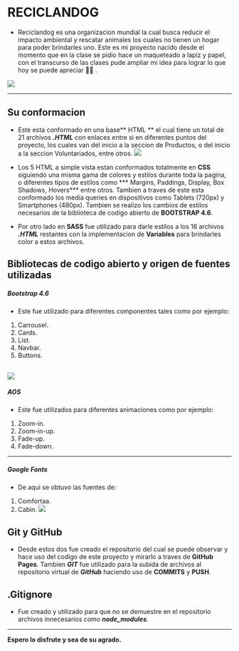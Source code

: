 # RECICLANDOG

- Reciclandog es una organizacion mundial la cual busca reducir el impacto ambiental y rescatar animales los cuales no tienen un hogar para poder  brindarles uno. Este es mi proyecto nacido desde el momento que en la clase se pidio hace un maqueteado a lapiz y papel, con el transcurso de las clases pude ampliar mi idea para lograr lo que hoy se puede apreciar 🐾💙 . 


![](https://joaquinfedericogonzalez.github.io/Reciclandog/img/perros.jpg)

------------



## Su conformacion 

- Este esta conformado en una base** HTML ** el cual tiene un total de 21 archivos ***.HTML*** con enlaces entre si en diferentes puntos del proyecto, los cuales van del inicio a la seccion de Productos, o del inicio a la seccion Voluntariados, entre otros.
![](https://bn1301files.storage.live.com/y4pPZyzlMGwdCa6KIyTwxWNPK2YFL6byCvghvK-T0pw8Hhjjpron-SNclszWaN9xzV3-Y-c_avChCFzfT0pk-y5d2cTSrJu8j12qtbSn5rwfP-xvXnAFDev0MHJIuPURmPSjkFTDGCzn-sIHTgm4kdwqqvzJG9aeNPkG6JHI0mG7drD9bDdB2Md9Qc4UF0x0VvWjLojYDdCnMb-XU2oXSIdjSEJvYP25rM4UQTFYgOkQuo/2021-06-25.png?psid=1&width=1256&height=591)

- Los 5 HTML a simple vista estan conformados totalmente en **CSS** siguiendo una misma gama de colores y estilos durante toda la pagina, o diferentes tipos de estilos como *** Margins, Paddings, Display, Box Shadows, Hovers*** entre otros. Tambien a traves de este esta conformado los media queries en dispositivos como Tablets (720px) y Smartphones (480px).
Tambien se realizo los cambios de estilos necesarios de la biblioteca de codigo abierto de **BOOTSTRAP 4.6**.
- Por otro lado en **SASS** fue utilizado para darle estilos a los 16 archivos ***.HTML***  restantes con la implementacion de **Variables** para brindarles color a estos archivos.

## Bibliotecas de codigo abierto y origen de fuentes utilizadas
##### Bootstrap 4.6
- Este fue utilizado para diferentes componentes tales como por ejemplo: 
1. Carrousel.
2.  Cards.
3.  List.
4. Navbar.
5. Buttons.

![](https://scontent.xx.fbcdn.net/v/t1.15752-0/s640x640/205899972_1167200827129131_2479290053380206154_n.png?_nc_cat=107&ccb=1-3&_nc_sid=aee45a&_nc_eui2=AeFM46VTsTq7ByQQEKC7uQU4XsRftz8cZgBexF-3PxxmAPqv5_QP9SnBi9J89GZSeNirfpNjDDGefQG1YlGaUzPV&_nc_ohc=VuQc70t3J30AX9E2L8V&_nc_ad=z-m&_nc_cid=0&_nc_ht=scontent.xx&tp=30&oh=4a95a152f31ce69a0d4e2c2083016ec1&oe=60DAAC30)
------------


##### AOS
- Este fue utilizados para diferentes animaciones como por ejemplo:
1. Zoom-in.
2. Zoom-in-up.
3. Fade-up.
4. Fade-down.

------------

##### Google Fonts
- De aqui se obtuvo las fuentes de:
1. Comfortaa.
2. Cabin.
![](https://bn1301files.storage.live.com/y4pmThdxtR7ZItAuWvU4hUKoubdAGjpWGGFDwRt7HDzy5FqsW_WQKP32PjdC4IRzv6D2hYsZZsM2ijHaRjv3a5FfI5ZkcGYjs4XFVjBID79sFc8rOP19nmIH-OVJkhiGjNDv1HugglaUrXF_bcmKKEaPGCKpuFtdcPsRujUHsQF2_yxCKwEyi30_uDNp1DodInqwaNl4k2WOcRGRzuzmHpZSzypJCxO-uuFGydmmRd5a-c/2021-06-25%20%284%29.png?psid=1&width=1346&height=534)

## Git y GitHub
- Desde estos dos fue creado el repositorio del cual se puede observar y hace uso del codigo de este proyecto y mirarlo a traves de **GitHub Pages**. Tambien ***GIT***  fue utilizado para la subida de archivos al repositorio virtual de ***GitHub*** haciendo uso de **COMMITS** y **PUSH**.

## .Gitignore
- Fue creado y utilizado para que no se demuestre en el repositorio archivos innecesarios como ***node_modules***.

------------


**Espero lo disfrute y sea de su agrado.**